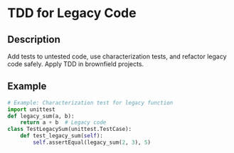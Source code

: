 # TDD for Legacy Code

## Description
Add tests to untested code, use characterization tests, and refactor legacy code safely. Apply TDD in brownfield projects.

## Example
```python
# Example: Characterization test for legacy function
import unittest
def legacy_sum(a, b):
    return a + b  # Legacy code
class TestLegacySum(unittest.TestCase):
    def test_legacy_sum(self):
        self.assertEqual(legacy_sum(2, 3), 5)
```
